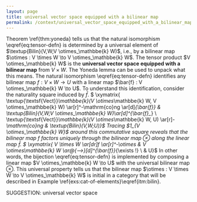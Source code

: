 ```yaml
---
layout: page
title: universal vector space equipped with a bilinear map
permalink: /context/universal_vector_space_equipped_with_a_bilinear_map.md
---
```

Theorem \ref{thm:yoneda} tells us that the natural isomorphism \eqref{eq:tensor-defn} is determined by a universal element of $\textup{Bilin}(V,W;V \otimes_\mathbbe{k} W)$, i.e., by a bilinear map $\otimes : V \times W \to V \otimes_\mathbbe{k} W$. The tensor product $V \otimes_\mathbbe{k} W$ is the **universal vector space equipped with a bilinear map** from $V \times W$. The Yoneda lemma can be used to unpack what this means. The natural isomorphism \eqref{eq:tensor-defn} identifies any bilinear map $f : V \times W \to U$ with a linear map $\bar{f} : V \otimes_\mathbbe{k} W \to U$. To understand this identification, consider the naturality square induced by $\bar{f}$.
$ \xymatrix{ \textup{\textsf{Vect}}_\mathbbe{k}(V \otimes_\mathbbe{k} W, V \otimes_\mathbbe{k} W) \ar[r]^-\mathrm{co}ng \ar[d]_{\bar{f}_*} & \textup{Bilin}(V,W;V \otimes_\mathbbe{k} W)\ar[d]^{\bar{f}_*} \\ \textup{\textsf{Vect}}_\mathbbe{k}(V \otimes_\mathbbe{k} W, U)  \ar[r]_-\mathrm{co}ng &  \textup{Bilin}(V,W;U)}$ Tracing $1_{V \otimes_\mathbbe{k} W}$ around this commutative square reveals that the bilinear map $f$ factors uniquely through the bilinear map $\otimes$ along the linear map $\bar{f}$.
$ \xymatrix{ V \times W \ar[dr]_f \ar[r]^-\otimes & V \otimes_\mathbbe{k} W \ar@{-->}[d]^{\bar{f}}_{\exists !} \\ & U}$
In other words, the bijection \eqref{eq:tensor-defn} is implemented by composing a linear map $V \otimes_\mathbbe{k} W \to U$ with the universal bilinear map $\otimes$. This universal property tells us that the bilinear map $\otimes : V \times W \to V \otimes_\mathbbe{k} W$ is initial in a category that will be described in Example \ref{exs:cat-of-elements}\eqref{itm:bilin}.

SUGGESTION: universal vector space